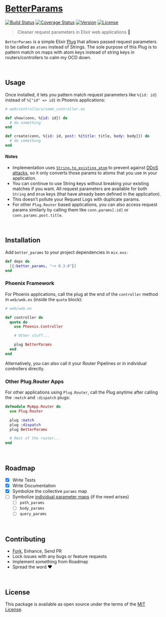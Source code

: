 [BetterParams][docs]
====================

[![Build Status][shield-travis]][travis-ci]
[![Coverage Status][shield-inch]][docs]
[![Version][shield-version]][hexpm]
[![License][shield-license]][hexpm]

> Cleaner request parameters in Elixir web applications 🙌

`BetterParams` is a simple Elixir [Plug][plug] that allows passed
request parameters to be called as `atoms` instead of Strings. The
sole purpose of this Plug is to pattern match on maps with atom keys
instead of string keys in routers/controllers to calm my OCD down.

<br>




## Usage

Once installed, it lets you pattern match request parameters like
`%{id: id}` instead of `%{"id" => id}` in Phoenix applications:

```elixir
# web/controllers/some_controller.ex

def show(conn, %{id: id}) do
  # do something
end

def create(conn, %{id: id, post: %{title: title, body: body}}) do
  # do something
end
```


#### Notes

 - Implementation uses [`String.to_existing_atom`][string-atom] to prevent
   against [DDoS attacks][gh-issue-ddos], so it only converts those params
   to atoms that you use in your application.
 - You can continue to use String keys without breaking your existing
   matches if you want. All request parameters are available for both
   `String` and `Atom` keys (that have already been defined in the
   application).
 - This doesn't pollute your Request Logs with duplicate params.
 - For other `Plug.Router` based applications, you can also access request
   params similarly by calling them like `conn.params[:id]` or
  `conn.params.post.title`.

<br>




## Installation

Add `better_params` to your project dependencies in `mix.exs`:

```elixir
def deps do
  [{:better_params, "~> 0.3.0"}]
end
```


### Phoenix Framework

For Phoenix applications, call the plug at the end of the `controller`
method in `web/web.ex` (inside the `quote` block):

```elixir
# web/web.ex

def controller do
  quote do
    use Phoenix.Controller

    # Other stuff...

    plug BetterParams
  end
end
```

Alternatively, you can also call it your Router Pipelines or in
individual controllers directly.



### Other Plug.Router Apps

For other applications using `Plug.Router`, call the Plug anytime after
calling the `:match` and `:dispatch` plugs:

```elixir
defmodule MyApp.Router do
  use Plug.Router

  plug :match
  plug :dispatch
  plug BetterParams

  # Rest of the router...
end

```

<br>




## Roadmap

 - [x] Write Tests
 - [x] Write Documentation
 - [x] Symbolize the collective `params` map
 - [ ] Symbolize [individual parameter maps][plug-params] (if the need arises)
    - [ ] `path_params`
    - [ ] `body_params`
    - [ ] `query_params`

<br>




## Contributing

 - [Fork][github-fork], Enhance, Send PR
 - Lock issues with any bugs or feature requests
 - Implement something from Roadmap
 - Spread the word :heart:

<br>




## License

This package is available as open source under the terms of the [MIT License][license].

<br>




  [shield-version]:   https://img.shields.io/hexpm/v/better_params.svg
  [shield-license]:   https://img.shields.io/hexpm/l/better_params.svg
  [shield-downloads]: https://img.shields.io/hexpm/dt/better_params.svg
  [shield-travis]:    https://img.shields.io/travis/sheharyarn/better_params/master.svg
  [shield-inch]:      https://inch-ci.org/github/sheharyarn/better_params.svg?branch=master

  [travis-ci]:        https://travis-ci.org/sheharyarn/better_params
  [inch-ci]:          https://inch-ci.org/github/sheharyarn/better_params

  [license]:          https://opensource.org/licenses/MIT
  [hexpm]:            https://hex.pm/packages/better_params
  [plug]:             https://github.com/elixir-lang/plug
  [plug-params]:      https://hexdocs.pm/plug/Plug.Conn.html#module-fetchable-fields
  [string-atom]:      https://hexdocs.pm/elixir/String.html#to_existing_atom/1

  [docs]:             https://hexdocs.pm/better_params

  [github-fork]:      https://github.com/sheharyarn/better_params/fork
  [gh-issue-ddos]:    https://github.com/sheharyarn/better_params/issues/1


